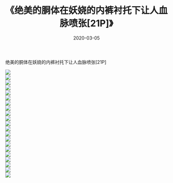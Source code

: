 ﻿---
layout: post
title:  《绝美的胴体在妖娆的内裤衬托下让人血脉喷张[21P]》
date:   2020-03-05
img: http://imgx.orgx.ga/漏D/2020/绝美的胴体在妖娆的内裤衬托下让人血脉喷张[21P]/000.jpg
categories: [美女, 清纯, 唯美]
---

绝美的胴体在妖娆的内裤衬托下让人血脉喷张[21P]

  ![](http://imgx.orgx.ga/漏D/2020/绝美的胴体在妖娆的内裤衬托下让人血脉喷张[21P]/001.jpg) <br> ![](http://imgx.orgx.ga/漏D/2020/绝美的胴体在妖娆的内裤衬托下让人血脉喷张[21P]/002.jpg) <br> ![](http://imgx.orgx.ga/漏D/2020/绝美的胴体在妖娆的内裤衬托下让人血脉喷张[21P]/003.jpg) <br> ![](http://imgx.orgx.ga/漏D/2020/绝美的胴体在妖娆的内裤衬托下让人血脉喷张[21P]/004.jpg) <br> ![](http://imgx.orgx.ga/漏D/2020/绝美的胴体在妖娆的内裤衬托下让人血脉喷张[21P]/005.jpg) <br> ![](http://imgx.orgx.ga/漏D/2020/绝美的胴体在妖娆的内裤衬托下让人血脉喷张[21P]/006.jpg) <br> ![](http://imgx.orgx.ga/漏D/2020/绝美的胴体在妖娆的内裤衬托下让人血脉喷张[21P]/007.jpg) <br> ![](http://imgx.orgx.ga/漏D/2020/绝美的胴体在妖娆的内裤衬托下让人血脉喷张[21P]/008.jpg) <br> ![](http://imgx.orgx.ga/漏D/2020/绝美的胴体在妖娆的内裤衬托下让人血脉喷张[21P]/009.jpg) <br> ![](http://imgx.orgx.ga/漏D/2020/绝美的胴体在妖娆的内裤衬托下让人血脉喷张[21P]/010.jpg) <br> ![](http://imgx.orgx.ga/漏D/2020/绝美的胴体在妖娆的内裤衬托下让人血脉喷张[21P]/011.jpg) <br> ![](http://imgx.orgx.ga/漏D/2020/绝美的胴体在妖娆的内裤衬托下让人血脉喷张[21P]/012.jpg) <br> ![](http://imgx.orgx.ga/漏D/2020/绝美的胴体在妖娆的内裤衬托下让人血脉喷张[21P]/013.jpg) <br> ![](http://imgx.orgx.ga/漏D/2020/绝美的胴体在妖娆的内裤衬托下让人血脉喷张[21P]/014.jpg) <br> ![](http://imgx.orgx.ga/漏D/2020/绝美的胴体在妖娆的内裤衬托下让人血脉喷张[21P]/015.jpg) <br> ![](http://imgx.orgx.ga/漏D/2020/绝美的胴体在妖娆的内裤衬托下让人血脉喷张[21P]/016.jpg) <br> ![](http://imgx.orgx.ga/漏D/2020/绝美的胴体在妖娆的内裤衬托下让人血脉喷张[21P]/017.jpg) <br> ![](http://imgx.orgx.ga/漏D/2020/绝美的胴体在妖娆的内裤衬托下让人血脉喷张[21P]/018.jpg) <br> ![](http://imgx.orgx.ga/漏D/2020/绝美的胴体在妖娆的内裤衬托下让人血脉喷张[21P]/019.jpg) <br> ![](http://imgx.orgx.ga/漏D/2020/绝美的胴体在妖娆的内裤衬托下让人血脉喷张[21P]/020.jpg) <br> ![](http://imgx.orgx.ga/漏D/2020/绝美的胴体在妖娆的内裤衬托下让人血脉喷张[21P]/021.jpg) <br>